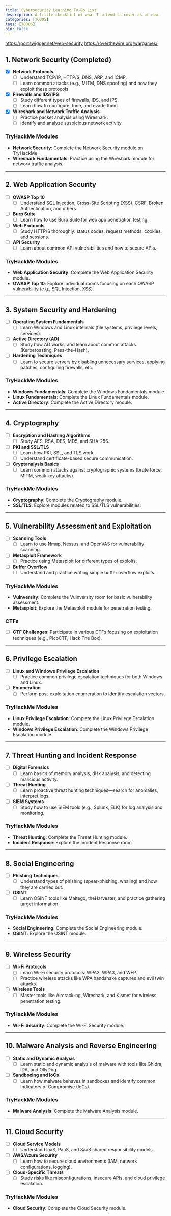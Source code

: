 ```yaml
---
title: Cybersecurity Learning To-Do List 
description: A little checklist of what I intend to cover as of now.
categories: [TODOS]
tags: [TODOS]
pin: false
---
```


https://portswigger.net/web-security
https://overthewire.org/wargames/


## 1. Network Security (Completed)
- [x] **Network Protocols**
  - [ ] Understand TCP/IP, HTTP/S, DNS, ARP, and ICMP.
  - [ ] Learn common attacks (e.g., MITM, DNS spoofing) and how they exploit these protocols.
- [x] **Firewalls and IDS/IPS**
  - [ ] Study different types of firewalls, IDS, and IPS.
  - [ ] Learn how to configure, tune, and evade them.
- [x] **Wireshark and Network Traffic Analysis**
  - [ ] Practice packet analysis using Wireshark.
  - [ ] Identify and analyze suspicious network activity.

### TryHackMe Modules
- **Network Security**: Complete the Network Security module on TryHackMe.
- **Wireshark Fundamentals**: Practice using the Wireshark module for network traffic analysis.

---

## 2. Web Application Security
- [ ] **OWASP Top 10**
  - [ ] Understand SQL Injection, Cross-Site Scripting (XSS), CSRF, Broken Authentication, and others.
- [ ] **Burp Suite**
  - [ ] Learn how to use Burp Suite for web app penetration testing.
- [ ] **Web Protocols**
  - [ ] Study HTTP/S thoroughly: status codes, request methods, cookies, and sessions.
- [ ] **API Security**
  - [ ] Learn about common API vulnerabilities and how to secure APIs.

### TryHackMe Modules
- **Web Application Security**: Complete the Web Application Security module.
- **OWASP Top 10**: Explore individual rooms focusing on each OWASP vulnerability (e.g., SQL Injection, XSS).

---

## 3. System Security and Hardening
- [ ] **Operating System Fundamentals**
  - [ ] Learn Windows and Linux internals (file systems, privilege levels, services).
- [ ] **Active Directory (AD)**
  - [ ] Study how AD works, and learn about common attacks (Kerberoasting, Pass-the-Hash).
- [ ] **Hardening Techniques**
  - [ ] Learn to secure servers by disabling unnecessary services, applying patches, configuring firewalls, etc.

### TryHackMe Modules
- **Windows Fundamentals**: Complete the Windows Fundamentals module.
- **Linux Fundamentals**: Complete the Linux Fundamentals module.
- **Active Directory**: Complete the Active Directory module.

---

## 4. Cryptography
- [ ] **Encryption and Hashing Algorithms**
  - [ ] Study AES, RSA, DES, MD5, and SHA-256.
- [ ] **PKI and SSL/TLS**
  - [ ] Learn how PKI, SSL, and TLS work.
  - [ ] Understand certificate-based secure communication.
- [ ] **Cryptanalysis Basics**
  - [ ] Learn common attacks against cryptographic systems (brute force, MITM, weak key attacks).

### TryHackMe Modules
- **Cryptography**: Complete the Cryptography module.
- **SSL/TLS**: Explore modules related to SSL/TLS vulnerabilities.

---

## 5. Vulnerability Assessment and Exploitation
- [ ] **Scanning Tools**
  - [ ] Learn to use Nmap, Nessus, and OpenVAS for vulnerability scanning.
- [ ] **Metasploit Framework**
  - [ ] Practice using Metasploit for different types of exploits.
- [ ] **Buffer Overflow**
  - [ ] Understand and practice writing simple buffer overflow exploits.

### TryHackMe Modules
- **Vulnversity**: Complete the Vulnversity room for basic vulnerability assessment.
- **Metasploit**: Explore the Metasploit module for penetration testing.

### CTFs
- [ ] **CTF Challenges**: Participate in various CTFs focusing on exploitation techniques (e.g., PicoCTF, Hack The Box).

---

## 6. Privilege Escalation
- [ ] **Linux and Windows Privilege Escalation**
  - [ ] Practice common privilege escalation techniques for both Windows and Linux.
- [ ] **Enumeration**
  - [ ] Perform post-exploitation enumeration to identify escalation vectors.

### TryHackMe Modules
- **Linux Privilege Escalation**: Complete the Linux Privilege Escalation module.
- **Windows Privilege Escalation**: Complete the Windows Privilege Escalation module.

---

## 7. Threat Hunting and Incident Response
- [ ] **Digital Forensics**
  - [ ] Learn basics of memory analysis, disk analysis, and detecting malicious activity.
- [ ] **Threat Hunting**
  - [ ] Learn proactive threat hunting techniques—search for anomalies, interpret logs.
- [ ] **SIEM Systems**
  - [ ] Study how to use SIEM tools (e.g., Splunk, ELK) for log analysis and monitoring.

### TryHackMe Modules
- **Threat Hunting**: Complete the Threat Hunting module.
- **Incident Response**: Explore the Incident Response room.

---

## 8. Social Engineering
- [ ] **Phishing Techniques**
  - [ ] Understand types of phishing (spear-phishing, whaling) and how they are carried out.
- [ ] **OSINT**
  - [ ] Learn OSINT tools like Maltego, theHarvester, and practice gathering target information.

### TryHackMe Modules
- **Social Engineering**: Complete the Social Engineering module.
- **OSINT**: Explore the OSINT module.

---

## 9. Wireless Security
- [ ] **Wi-Fi Protocols**
  - [ ] Learn Wi-Fi security protocols: WPA2, WPA3, and WEP.
  - [ ] Practice wireless attacks like WPA handshake captures and evil twin attacks.
- [ ] **Wireless Tools**
  - [ ] Master tools like Aircrack-ng, Wireshark, and Kismet for wireless penetration testing.

### TryHackMe Modules
- **Wi-Fi Security**: Complete the Wi-Fi Security module.

---

## 10. Malware Analysis and Reverse Engineering
- [ ] **Static and Dynamic Analysis**
  - [ ] Learn static and dynamic analysis of malware with tools like Ghidra, IDA, and OllyDbg.
- [ ] **Sandboxing and IoCs**
  - [ ] Learn how malware behaves in sandboxes and identify common Indicators of Compromise (IoCs).

### TryHackMe Modules
- **Malware Analysis**: Complete the Malware Analysis module.

---

## 11. Cloud Security
- [ ] **Cloud Service Models**
  - [ ] Understand IaaS, PaaS, and SaaS shared responsibility models.
- [ ] **AWS/Azure Security**
  - [ ] Learn how to secure cloud environments (IAM, network configurations, logging).
- [ ] **Cloud-Specific Threats**
  - [ ] Study risks like misconfigurations, insecure APIs, and cloud privilege escalation.

### TryHackMe Modules
- **Cloud Security**: Complete the Cloud Security module.